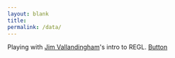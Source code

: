 ```yaml
---
layout: blank
title: 
permalink: /data/
---
```

Playing with [Jim Vallandingham](http://vallandingham.me/regl_intro.html)'s intro to REGL.
<a href="#" id="button">Button</a>
<script language="javascript" src="https://npmcdn.com/regl/dist/regl.js"></script>
<script src="/js/tri.js"></script>


